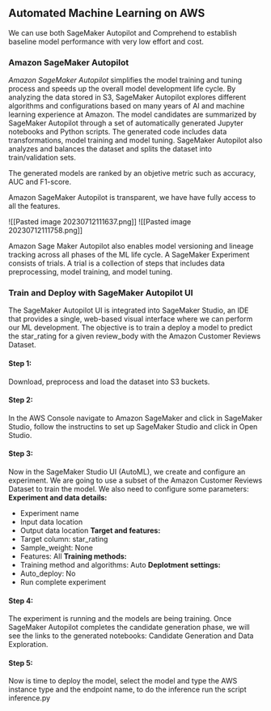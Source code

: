 ## Automated Machine Learning on AWS

We can use both SageMaker Autopilot and Comprehend to establish baseline model performance with very low effort and cost.

### Amazon SageMaker Autopilot

*Amazon SageMaker Autopilot* simplifies the model training and tuning process and speeds up the overall model development life cycle. By analyzing the data stored in S3, SageMaker Autopilot explores different algorithms and configurations based on many years of AI and machine learning experience at Amazon. The model candidates are summarized by SageMaker Autopilot through a set of automatically generated Jupyter notebooks and Python scripts.
The generated code includes data transformations, model training and model tuning.
SageMaker Autopilot also analyzes and balances the dataset and splits the dataset into train/validation sets.

The generated models are ranked by an objetive metric such as accuracy, AUC and F1-score.

Amazon SageMaker Autopilot is transparent,  we have have fully access to all the features.

![[Pasted image 20230712111637.png]]
![[Pasted image 20230712111758.png]]

Amazon Sage Maker Autopilot also enables model versioning and lineage tracking across all phases of the ML life cycle. A SageMaker Experiment consists of trials. A trial is a collection of steps that includes data preprocessing, model training, and model tuning.

### Train and Deploy with SageMaker Autopilot UI

The SageMaker Autopilot UI is integrated into SageMaker Studio, an IDE that provides a single, web-based visual interface where we can perform our ML development. The objective is to train a deploy a model to predict the star_rating for a given review_body with the Amazon Customer Reviews Dataset.

#### Step 1:
Download, preprocess and load the dataset into S3 buckets.

#### Step 2:
In the AWS Console navigate to Amazon SageMaker and click in SageMaker Studio, follow the instructins to set up SageMaker Studio and click in Open Studio.

#### Step 3:
Now in the SageMaker Studio UI (AutoML), we create and configure an experiment.
We are going to use a subset of the Amazon Customer Reviews Dataset to train the model. We also need to configure some parameters: 
**Experiment and data details:**
- Experiment name
- Input data location
- Output data location
**Target and features:**
- Target column: star_rating
- Sample_weight: None
- Features: All
**Training methods:**
- Training method and algorithms: Auto
**Deplotment settings:**
- Auto_deploy: No
- Run complete experiment

#### Step 4:
The experiment is running and the models are being training. Once SageMaker Autopilot completes the candidate generation phase, we will see the links to the generated notebooks: Candidate Generation and Data Exploration.

#### Step 5:
Now is time to deploy the model, select the model and type the AWS instance type and the endpoint name, to do the inference run the script inference.py
